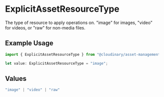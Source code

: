 # ExplicitAssetResourceType

The type of resource to apply operations on. "image" for images, "video" for videos, or "raw" for non-media files.

## Example Usage

```typescript
import { ExplicitAssetResourceType } from "@cloudinary/asset-management/models/operations";

let value: ExplicitAssetResourceType = "image";
```

## Values

```typescript
"image" | "video" | "raw"
```